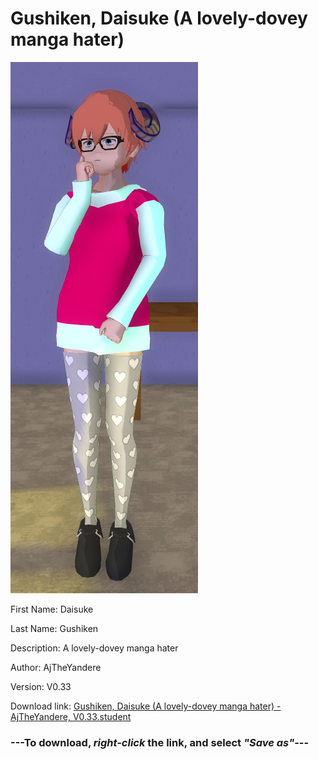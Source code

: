 # Gushiken, Daisuke (A lovely-dovey manga hater)

<img src = "https://raw.githubusercontent.com/Arbiter1223/Daigaku-Gurashi-Custom-Students/master/Students/Files/Gushiken%2C%20Daisuke%20(A%20lovely-dovey%20manga%20hater).png">

First Name: Daisuke

Last Name: Gushiken

Description: A lovely-dovey manga hater

Author: AjTheYandere

Version: V0.33

Download link: <a href="https://raw.githubusercontent.com/Arbiter1223/Daigaku-Gurashi-Custom-Students/master/Students/Files/Gushiken%2C%20Daisuke%20(A%20lovely-dovey%20manga%20hater)%20-%20AjTheYandere%2C%20V0.33.student">Gushiken, Daisuke (A lovely-dovey manga hater) - AjTheYandere, V0.33.student</a>

### ---**To download, _right-click_ the link, and select _"Save as"_**---
